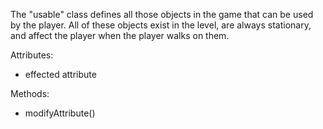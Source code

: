 The "usable" class defines all those objects in the game that can be used by the player.
All of these objects exist in the level, are always stationary, and affect the player when the player walks on them.

Attributes:
<ul>
  <li>effected attribute</li>
</ul>

Methods:
<ul>
  <li>modifyAttribute()</li>
</ul>
